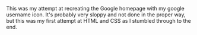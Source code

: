 This was my attempt at recreating the Google homepage with my google username icon.  It's probably very sloppy and not done in the proper way, but this was my first attempt at HTML and CSS as I stumbled through to the end.
